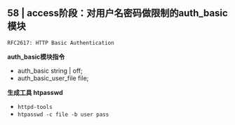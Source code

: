 ## 58 | access阶段：对用户名密码做限制的auth_basic模块

`RFC2617: HTTP Basic Authentication`


**auth_basic模块指令**

* auth_basic string | off;
* auth\_basic\_user\_file file;

**生成工具 htpasswd**

* `httpd-tools`
* `htpasswd -c file -b user pass`